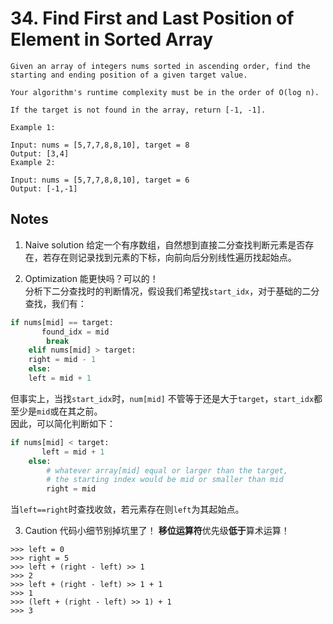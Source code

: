 # 34. Find First and Last Position of Element in Sorted Array
```
Given an array of integers nums sorted in ascending order, find the starting and ending position of a given target value.

Your algorithm's runtime complexity must be in the order of O(log n).

If the target is not found in the array, return [-1, -1].

Example 1:

Input: nums = [5,7,7,8,8,10], target = 8
Output: [3,4]
Example 2:

Input: nums = [5,7,7,8,8,10], target = 6
Output: [-1,-1]
```

## Notes

1. Naive solution
给定一个有序数组，自然想到直接二分查找判断元素是否存在，若存在则记录找到元素的下标，向前向后分别线性遍历找起始点。

2. Optimization
能更快吗？可以的！  
分析下二分查找时的判断情况，假设我们希望找`start_idx`，对于基础的二分查找，我们有：
```python
if nums[mid] == target:
       found_idx = mid
        break
    elif nums[mid] > target:
    right = mid - 1
    else:
    left = mid + 1
```
但事实上，当找`start_idx`时，`num[mid]` 不管等于还是大于`target`，`start_idx`都至少是`mid`或在其之前。  
因此，可以简化判断如下：
```python
if nums[mid] < target:
       left = mid + 1
    else:
        # whatever array[mid] equal or larger than the target,
        # the starting index would be mid or smaller than mid
        right = mid
```
当`left==right`时查找收敛，若元素存在则`left`为其起始点。

3. Caution
代码小细节别掉坑里了！ **移位运算符**优先级**低于**算术运算！
```
>>> left = 0
>>> right = 5
>>> left + (right - left) >> 1
>>> 2
>>> left + (right - left) >> 1 + 1
>>> 1
>>> (left + (right - left) >> 1) + 1
>>> 3
```
